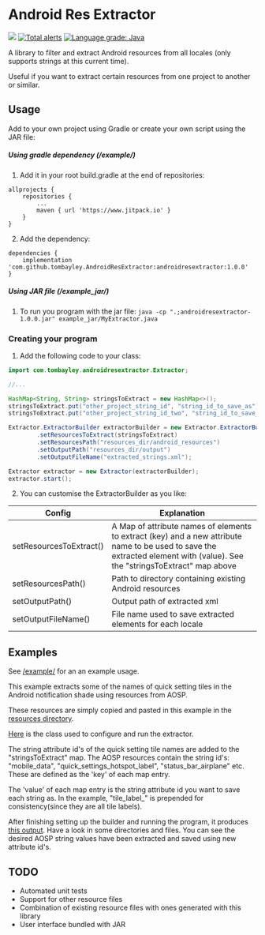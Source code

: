 # Android Res Extractor

[![](https://jitpack.io/v/tombayley/AndroidResExtractor.svg)](https://jitpack.io/#tombayley/AndroidResExtractor)
[![Total alerts](https://img.shields.io/lgtm/alerts/g/tombayley/AndroidResExtractor.svg?logo=lgtm&logoWidth=18)](https://lgtm.com/projects/g/tombayley/AndroidResExtractor/alerts/)
[![Language grade: Java](https://img.shields.io/lgtm/grade/java/g/tombayley/AndroidResExtractor.svg?logo=lgtm&logoWidth=18)](https://lgtm.com/projects/g/tombayley/AndroidResExtractor/context:java)

A library to filter and extract Android resources from all locales (only supports strings at this current time).

Useful if you want to extract certain resources from one project to another or similar.




## Usage
Add to your own project using Gradle or create your own script using the JAR file:

##### Using gradle dependency (/example/)
1. Add it in your root build.gradle at the end of repositories:
```
allprojects {
    repositories {
        ...
        maven { url 'https://www.jitpack.io' }
    }
}
```
2. Add the dependency:
```
dependencies {
    implementation 'com.github.tombayley.AndroidResExtractor:androidresextractor:1.0.0'
}
```

##### Using JAR file (/example_jar/)
1. To run you program with the jar file:
`java -cp ".;androidresextractor-1.0.0.jar" example_jar/MyExtractor.java`



### Creating your program
1. Add the following code to your class:
```java
import com.tombayley.androidresextractor.Extractor;

//...

HashMap<String, String> stringsToExtract = new HashMap<>();
stringsToExtract.put("other_project_string_id", "string_id_to_save_as");
stringsToExtract.put("other_project_string_id_two", "string_id_to_save_as_two");

Extractor.ExtractorBuilder extractorBuilder = new Extractor.ExtractorBuilder()
        .setResourcesToExtract(stringsToExtract)
        .setResourcesPath("resources_dir/android_resources")
        .setOutputPath("resources_dir/output")
        .setOutputFileName("extracted_strings.xml");

Extractor extractor = new Extractor(extractorBuilder);
extractor.start();
```

2. You can customise the ExtractorBuilder as you like:

| Config | Explanation |
| --- | --- |
| setResourcesToExtract() | A Map of attribute names of elements to extract (key) and a new attribute name to be used to save the extracted element with (value). See the "stringsToExtract" map above |
| setResourcesPath() | Path to directory containing existing Android resources |
| setOutputPath() | Output path of extracted xml |
| setOutputFileName() | File name used to save extracted elements for each locale |



## Examples
See [/example/](https://github.com/tombayley/AndroidResExtractor/tree/master/example/src/main) for an an example usage.

This example extracts some of the names of quick setting tiles in the Android notification shade using resources from AOSP.

These resources are simply copied and pasted in this example in the [resources directory](https://github.com/tombayley/AndroidResExtractor/tree/master/example/src/main/resources/android_resources).

[Here](https://github.com/tombayley/AndroidResExtractor/blob/master/example/src/main/java/com/tombayley/androidresextractorexample/MyExtractor.java)
is the class used to configure and run the extractor.

The string attribute id's of the quick setting tile names are added to the "stringsToExtract" map.
The AOSP resources contain the string id's: "mobile_data", "quick_settings_hotspot_label", "status_bar_airplane" etc.
These are defined as the 'key' of each map entry.

The 'value' of each map entry is the string attribute id you want to save each string as. In the example, "tile_label_" is prepended for consistency(since they are all tile labels).

After finishing setting up the builder and running the program, it produces [this output](https://github.com/tombayley/AndroidResExtractor/tree/master/example/src/main/resources/output).
Have a look in some directories and files. You can see the desired AOSP string values have been extracted and saved using new attribute id's.




## TODO
- Automated unit tests
- Support for other resource files
- Combination of existing resource files with ones generated with this library
- User interface bundled with JAR
